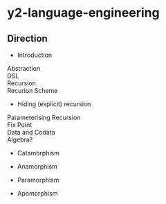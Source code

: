 # y2-language-engineering

## Direction
* Introduction

 Abstraction  
 DSL  
 Recursion  
 Recurion Scheme
 
* Hiding (explicit) recursion

 Parameterising Recursion  
 Fix Point  
 Data and Codata  
 Algebra?
 
* Catamorphism
 
* Anamorphism

* Paramorphism

* Apomorphism
